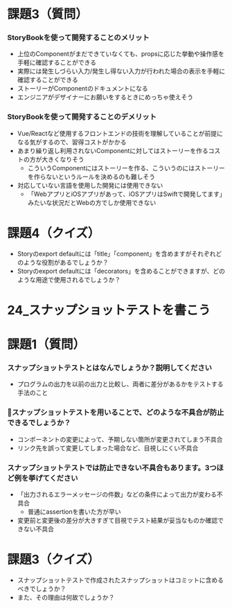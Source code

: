 # 課題3（質問）
### StoryBookを使って開発することのメリット

- 上位のComponentがまだできていなくても、propsに応じた挙動や操作感を手軽に確認することができる
- 実際には発生しづらい入力/発生し得ない入力が行われた場合の表示を手軽に確認することができる
- ストーリーがComponentのドキュメントになる
- エンジニアがデザイナーにお願いをするときにめっちゃ使えそう

### StoryBookを使って開発することのデメリット

- Vue/Reactなど使用するフロントエンドの技術を理解していることが前提になる気がするので、習得コストがかかる
- あまり繰り返し利用されないComponentに対してはストーリーを作るコストの方が大きくなりそう
    - こういうComponentにはストーリーを作る、こういうのにはストーリーを作らないというルールを決めるのも難しそう
- 対応していない言語を使用した開発には使用できない
    - 「WebアプリとiOSアプリがあって、iOSアプリはSwiftで開発してます」みたいな状況だとWebの方でしか使用できない

# 課題4（クイズ）

- Storyのexport defaultには「title」「component」を含めますがそれぞれどのような役割があるでしょうか？
- Storyのexport defaultには「decorators」を含めることができますが、どのような用途で使用されるでしょうか？

# 24_スナップショットテストを書こう

# 課題1（質問）
### スナップショットテストとはなんでしょうか？説明してください
- プログラムの出力を以前の出力と比較し、両者に差分があるかをテストする手法のこと

### スナップショットテストを用いることで、どのような不具合が防止できるでしょうか？
- コンポーネントの変更によって、予期しない箇所が変更されてしまう不具合
- リンク先を誤って変更してしまった場合など、目視しにくい不具合

### スナップショットテストでは防止できない不具合もあります。3つほど例を挙げてください
- 「出力されるエラーメッセージの件数」などの条件によって出力が変わる不具合
    - 普通にassertionを書いた方が早い
- 変更前と変更後の差分が大きすぎて目視でテスト結果が妥当なものか確認できない不具合

# 課題3（クイズ）

- スナップショットテストで作成されたスナップショットはコミットに含めるべきでしょうか？
- また、その理由は何故でしょうか？
